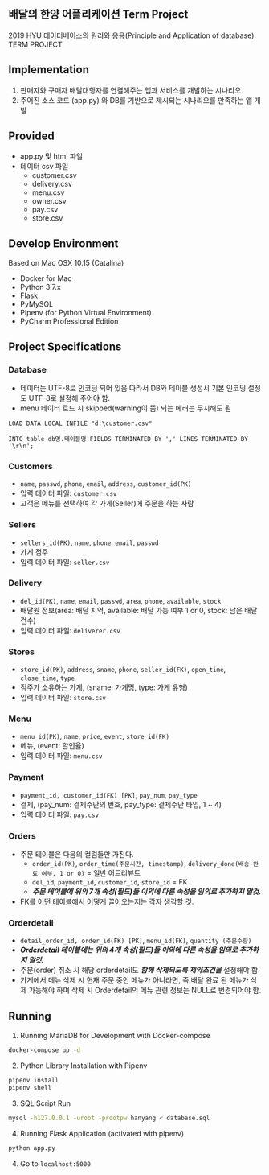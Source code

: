 ## 배달의 한양 어플리케이션 Term Project

2019 HYU 데이터베이스의 원리와 응용(Principle and Application of database) TERM PROJECT

## Implementation

1. 판매자와 구매자 배달대행자를 연결해주는 앱과 서비스를 개발하는 시나리오
2. 주어진 소스 코드 (app.py) 와 DB를 기반으로 제시되는 시나리오를 만족하는 앱 개발

## Provided

- app.py 및 html 파일
- 데이터 csv 파일
    - customer.csv
    - delivery.csv
    - menu.csv
    - owner.csv
    - pay.csv
    - store.csv

## Develop Environment
Based on Mac OSX 10.15 (Catalina)

- Docker for Mac
- Python 3.7.x
- Flask
- PyMySQL
- Pipenv (for Python Virtual Environment)
- PyCharm Professional Edition

## Project Specifications

### Database

- 데이터는 UTF-8로 인코딩 되어 있음 따라서 DB와 테이블 생성시 기본 인코딩 설정도 UTF-8로 설정해 주어야 함.
- menu 데이터 로드 시 skipped(warning이 뜸) 되는 에러는 무시해도 됨

```
LOAD DATA LOCAL INFILE "d:\customer.csv"

INTO table db명.테이블명 FIELDS TERMINATED BY ',' LINES TERMINATED BY '\r\n';
```

### Customers

- `name`, `passwd`, `phone`, `email`, `address`, `customer_id(PK)`
- 입력 데이터 파일: `customer.csv`
- 고객은 메뉴를 선택하여 각 가게(Seller)에 주문을 하는 사람

### Sellers

- `sellers_id(PK)`, `name`, `phone`, `email`, `passwd`
- 가게 점주
- 입력 데이터 파일: `seller.csv`

### Delivery

- `del_id(PK)`, `name`, `email`, `passwd`, `area`, `phone`, `available`, `stock`
- 배달원 정보(area: 배달 지역, available: 배달 가능 여부 1 or 0, stock: 남은 배달 건수)
- 입력 데이터 파일: `deliverer.csv`

### Stores

- `store_id(PK)`, `address`, `sname`, `phone`, `seller_id(FK)`, `open_time`, `close_time`, `type`
- 점주가 소유하는 가게, (sname: 가게명, type: 가게 유형)
- 입력 데이터 파일: `store.csv`

### Menu

- `menu_id(PK)`, `name`, `price`, `event`, `store_id(FK)`
- 메뉴, (event: 할인율)
- 입력 데이터 파일: `menu.csv`

### Payment

- `payment_id, customer_id(FK) [PK]`, `pay_num`, `pay_type`
- 결제, (pay_num: 결제수단의 번호, pay_type: 결제수단 타입, 1 ~ 4)
- 입력 데이터 파일: `pay.csv`

### Orders

- 주문 테이블은 다음의 컬럼들만 가진다.
    - `order_id(PK)`, `order_time(주문시간, timestamp)`, `delivery_done(배송 완료 여부, 1 or 0)` = 일반 어트리뷰트
    - `del_id`, `payment_id`, `customer_id`, `store_id` = FK
    - **_주문 테이블에 위의 7개 속성(필드)들 이외에 다른 속성을 임의로 추가하지 말것._**
- FK를 어떤 테이블에서 어떻게 끌어오는지는 각자 생각할 것.

### Orderdetail

- `detail_order_id, order_id(FK) [PK]`, `menu_id(FK)`, `quantity (주문수량)`
- **_Orderdetail 테이블에는 위의 4개 속성(필드)들 이외에 다른 속성을 임의로 추가하지 말것._**
- 주문(order) 취소 시 해당 orderdetail도 **_함께 삭제되도록 제약조건을_** 설정해야 함.
- 가게에서 메뉴 삭제 시 현재 주문 중인 메뉴가 아니라면, 즉 배달 완료 된 메뉴가 삭제 가능해야 하며 삭제 시 Orderdetail의 메뉴 관련 정보는 NULL로 변경되어야 함.

## Running

1. Running MariaDB for Development with Docker-compose

```bash
docker-compose up -d
```

2. Python Library Installation with Pipenv

```bash
pipenv install
pipenv shell
```

3. SQL Script Run

```bash
mysql -h127.0.0.1 -uroot -prootpw hanyang < database.sql
```

4. Running Flask Application (activated with pipenv)

```bash
python app.py
```

4. Go to `localhost:5000`
